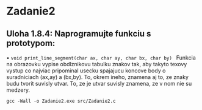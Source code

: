 # Zadanie2
## Uloha 1.8.4: Naprogramujte funkciu s prototypom: 
• `void print_line_segment(char ax, char ay, char bx, char by) `
Funkcia na obrazovku vypise obdlznikovu tabulku znakov tak, aby takyto texovy vystup co najviac pripominal usecku 
spajajucu koncove body o suradniciach (ax,ay) a (bx,by). To, okrem ineho, znamena aj to, ze znaky budu tvorit suvisly utvar.
To, ze je utvar suvisly znamena, ze v nom nie su medzery.

`gcc -Wall -o Zadanie2.exe src/Zadanie2.c`
